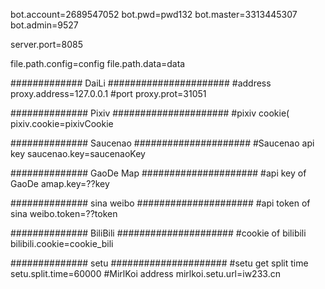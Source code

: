bot.account=2689547052
bot.pwd=pwd132
bot.master=3313445307
bot.admin=9527

server.port=8085

file.path.config=config
file.path.data=data

############# DaiLi ######################
#address
proxy.address=127.0.0.1
#port
proxy.prot=31051

############## Pixiv #####################
#pixiv cookie(
pixiv.cookie=pixivCookie

############## Saucenao #####################
#Saucenao api key
saucenao.key=saucenaoKey

############## GaoDe Map #####################
#api key of GaoDe
amap.key=??key

############## sina weibo #####################
#api token of sina
weibo.token=??token

############## BiliBili #####################
#cookie of bilibili
bilibili.cookie=cookie_bili

############## setu #####################
#setu get split time
setu.split.time=60000
#MirlKoi address
mirlkoi.setu.url=iw233.cn